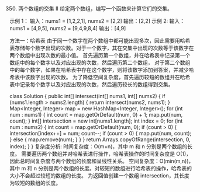 350. 两个数组的交集 II
给定两个数组，编写一个函数来计算它们的交集。

示例 1：
输入：nums1 = [1,2,2,1], nums2 = [2,2]
输出：[2,2]
示例 2:
输入：nums1 = [4,9,5], nums2 = [9,4,9,8,4]
输出：[4,9]

方法一：哈希表
由于同一个数字在两个数组中都可能出现多次，因此需要用哈希表存储每个数字出现的次数。对于一个数字，其在交集中出现的次数等于该数字在两个数组中出现次数的最小值。
首先遍历第一个数组，并在哈希表中记录第一个数组中的每个数字以及对应出现的次数，然后遍历第二个数组，
对于第二个数组中的每个数字，如果在哈希表中存在这个数字，则将该数字添加到答案，并减少哈希表中该数字出现的次数。
为了降低空间复杂度，首先遍历较短的数组并在哈希表中记录每个数字以及对应出现的次数，然后遍历较长的数组得到交集。

class Solution {
    public int[] intersect(int[] nums1, int[] nums2) {
        if (nums1.length > nums2.length) {
            return intersect(nums2, nums1);
        }
        Map<Integer, Integer> map = new HashMap<Integer, Integer>();
        for (int num : nums1) {
            int count = map.getOrDefault(num, 0) + 1;
            map.put(num, count);
        }
        int[] intersection = new int[nums1.length];
        int index = 0;
        for (int num : nums2) {
            int count = map.getOrDefault(num, 0);
            if (count > 0) {
                intersection[index++] = num;
                count--;
                if (count > 0) {
                    map.put(num, count);
                } else {
                    map.remove(num);
                }
            }
        }
        return Arrays.copyOfRange(intersection, 0, index);
    }
}
复杂度分析:
时间复杂度：O(m+n)，其中 m 和 n 分别是两个数组的长度。
需要遍历两个数组并对哈希表进行操作，哈希表操作的时间复杂度是 O(1)，因此总时间复杂度与两个数组的长度和呈线性关系。
空间复杂度：O(min(m,n))，其中 m 和 n 分别是两个数组的长度。对较短的数组进行哈希表的操作，哈希表的大小不会超过较短的数组的长度。
为返回值创建一个数组 intersection，其长度为较短的数组的长度。
